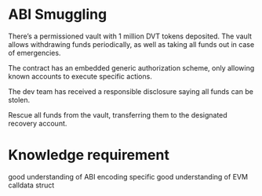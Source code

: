 # ABI Smuggling

There’s a permissioned vault with 1 million DVT tokens deposited. The vault allows withdrawing funds periodically, as well as taking all funds out in case of emergencies.

The contract has an embedded generic authorization scheme, only allowing known accounts to execute specific actions.

The dev team has received a responsible disclosure saying all funds can be stolen.

Rescue all funds from the vault, transferring them to the designated recovery account.

# Knowledge requirement
good understanding of ABI encoding specific
good understanding of EVM calldata struct
